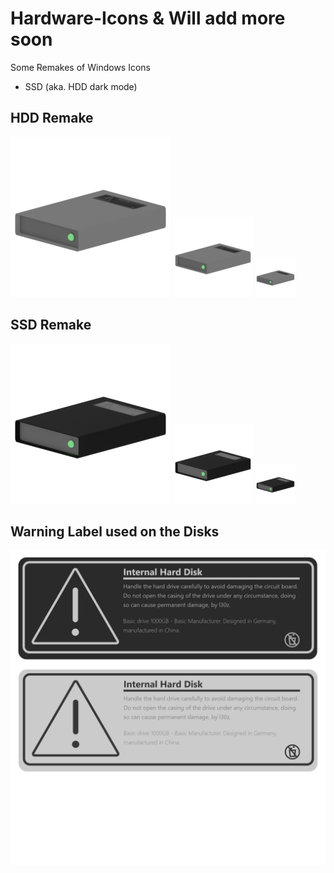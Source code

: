 # Hardware-Icons & Will add more soon
Some Remakes of Windows Icons
+ SSD (aka. HDD dark mode)


## HDD Remake
![hdd](https://github.com/L30ZMine/Hardware-Icons/blob/main/HDD/HDD_256.png)
![hdd](https://github.com/L30ZMine/Hardware-Icons/blob/main/HDD/HDD_128.png)
![hdd](https://github.com/L30ZMine/Hardware-Icons/blob/main/HDD/HDD_64.png)

## SSD Remake
![SSD](https://github.com/L30ZMine/Hardware-Icons/blob/main/SSD/SSD_256.png)
![SSD](https://github.com/L30ZMine/Hardware-Icons/blob/main/SSD/SSD_128.png)
![SSD](https://github.com/L30ZMine/Hardware-Icons/blob/main/SSD/SSD_64.png)

## Warning Label used on the Disks
![warning label](https://github.com/L30ZMine/Hardware-Icons/blob/main/Blender%20Labels/Warning%20Labels.png)
